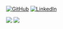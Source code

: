 <p>
  <a href="https://github.com/Fuadtag"><img src="https://img.shields.io/github/followers/agilatakishiyev.svg?label=GitHub&style=social" alt="GitHub"></a>
  <a href="https://www.linkedin.com/in/fuad-taghiyev-ab0047190/"><img src="https://img.shields.io/badge/LinkedIn--_.svg?style=social&logo=linkedin" alt="LinkedIn"></a>
</p>
<img src="https://github-readme-stats.vercel.app/api?username=fuadtag&show_icons=true&count_private=true&theme=algolia">
<img src="https://github-readme-stats.vercel.app/api/top-langs/?username=fuadtag&layout=compact&theme=algolia&card_width=445">

